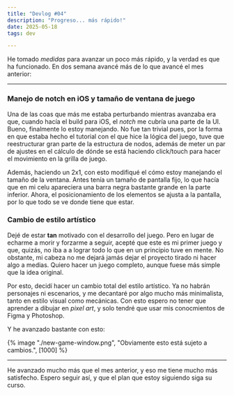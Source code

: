 ```yaml
---
title: "Devlog #04"
description: "Progreso... más rápido!"
date: 2025-05-18
tags: dev

---
```

		 			 			 			 			 			 			 		 		
He tomado *medidas* para avanzar un poco más rápido, y la verdad es que ha funcionado. En dos semana avancé más de lo que avancé el mes anterior:

--- 

### Manejo de notch en iOS y tamaño de ventana de juego

Una de las coas que más me estaba perturbando mientras avanzaba era que, cuando hacía el build para iOS, el *notch* me cubría una parte de la UI. Bueno, finalmente lo estoy manejando. No fue tan trivial pues, por la forma en que estaba hecho el tutorial con el que hice la lógica del juego, tuve que reestructurar gran parte de la estructura de nodos, además de meter un par de ajustes en el cálculo de dónde se está haciendo click/touch para hacer el movimiento en la grilla de juego. 

Además, haciendo un 2x1, con esto modifiqué el cómo estoy manejando el tamaño de la ventana. Antes tenía un tamaño de pantalla fijo, lo que hacía que en mi celu apareciera una barra negra bastante grande en la parte inferior. Ahora, el posicionamiento de los elementos se ajusta a la pantalla, por lo que todo se ve donde tiene que estar.

### Cambio de estilo artístico

Dejé de estar **tan** motivado con el desarrollo del juego. Pero en lugar de echarme a morir y forzarme a seguir, acepté que este es mi primer juego y que, quizás, no iba a a lograr todo lo que en un principio tuve en mente. No obstante, mi cabeza no me dejará jamás dejar el proyecto tirado ni hacer algo a medias. Quiero hacer un juego completo, aunque fuese más simple que la idea original.

Por esto, decidí hacer un cambio total del estilo artístico. Ya no habrán personajes ni escenarios, y me decantaré por algo mucho más minimalista, tanto en estilo visual como mecánicas. Con esto espero no tener que aprender a dibujar en *pixel art*, y solo tendré que usar mis conocmientos de Figma y Photoshop. 

Y he avanzado bastante con esto:

{% image "./new-game-window.png", "Obviamente esto está sujeto a cambios.", [1000] %}

--- 

He avanzado mucho más que el mes anterior, y eso me tiene mucho más satisfecho. Espero seguir así, y que el plan que estoy siguiendo siga su curso.